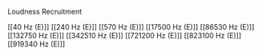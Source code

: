 Loudness Recruitment

[[40 Hz (E)]]
[[240 Hz (E)]]
[[570 Hz (E)]]
[[17500 Hz (E)]]
[[86530 Hz (E)]]
[[132750 Hz (E)]]
[[342510 Hz (E)]]
[[721200 Hz (E)]]
[[823100 Hz (E)]]
[[919340 Hz (E)]]